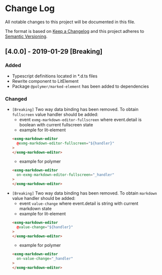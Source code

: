 # Change Log

All notable changes to this project will be documented in this file.

The format is based on [Keep a Changelog](http://keepachangelog.com/)
and this project adheres to [Semantic Versioning](http://semver.org/).

<!--
   PRs should document their user-visible changes (if any) in the
   Unreleased section, uncommenting the header as necessary.
-->
<!-- ### Added -->
<!-- ### Changed -->
<!-- ### Removed -->
<!-- ### Fixed -->

## [4.0.0] - 2019-01-29 [Breaking]
### Added
* Typescript definitions located in *.d.ts files
* Rewrite component to LitElement
* Package `@polymer/marked-element` has been added to dependencies
### Changed
* `[Breaking]` Two way data binding has been removed. To obtain `fullscreen` value handler should be added:
  * event `exmg-markdown-editor-fullscreen` where event.detail is boolean with current fullscreen state
  * example for lit-element
  ```html
  <exmg-markdown-editor
    @exmg-markdown-editor-fullscreen="${handler}"
  >
  </exmg-markdown-editor>
  ```
    * example for polymer
    ```html
    <exmg-markdown-editor
      on-exmg-markdown-editor-fullscreen="_handler"
    >
    </exmg-markdown-editor>
    ```
* `[Breaking]` Two way data binding has been removed. To obtain `markdown` value handler should be added:
  * event `value-change` where event.detail is string with current markdown state
  * example for lit-element
  ```html
  <exmg-markdown-editor
    @value-change="${handler}"
  >
  </exmg-markdown-editor>
  ```
    * example for polymer
    ```html
    <exmg-markdown-editor
      on-value-change="_handler"
    >
    </exmg-markdown-editor>
    ```
